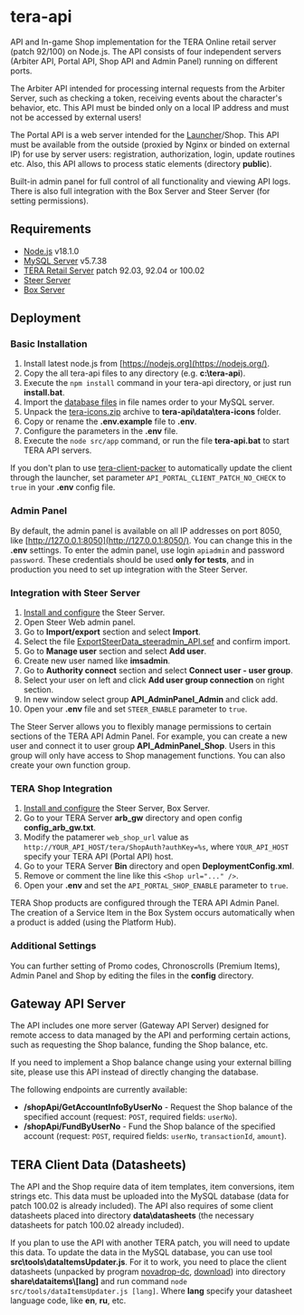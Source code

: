 # tera-api

API and In-game Shop implementation for the TERA Online retail server (patch 92/100) on Node.js. The API consists of four independent servers (Arbiter API, Portal API, Shop API and Admin Panel) running on different ports.

The Arbiter API intended for processing internal requests from the Arbiter Server, such as checking a token, receiving events about the character's behavior, etc. This API must be binded only on a local IP address and must not be accessed by external users!

The Portal API is a web server intended for the [Launcher](https://github.com/justkeepquiet/tera-launcher)/Shop. This API must be available from the outside (proxied by Nginx or binded on external IP) for use by server users: registration, authorization, login, update routines etc. Also, this API allows to process static elements (directory **public**).

Built-in admin panel for full control of all functionality and viewing API logs. There is also full integration with the Box Server and Steer Server (for setting permissions).

## Requirements

* [Node.js](https://nodejs.org/en/) v18.1.0
* [MySQL Server](https://dev.mysql.com/downloads/mysql/5.7.html) v5.7.38
* [TERA Retail Server](https://forum.ragezone.com/f797/) patch 92.03, 92.04 or 100.02
* [Steer Server](https://forum.ragezone.com/f797/tera-92-100-steer-server-1206086/)
* [Box Server](https://forum.ragezone.com/f797/tera-92-100-steer-server-1206086/)

## Deployment

### Basic Installation

1. Install latest node.js from [https://nodejs.org](https://nodejs.org/).
2. Copy the all tera-api files to any directory (e.g. **c:\tera-api**).
3. Execute the `npm install` command in your tera-api directory, or just run **install.bat**.
4. Import the [database files](share/db) in file names order to your MySQL server.
5. Unpack the [tera-icons.zip](share/data) archive to **tera-api\data\tera-icons** folder.
6. Copy or rename the **.env.example** file to **.env**.
7. Configure the parameters in the **.env** file.
8. Execute the `node src/app` command, or run the file **tera-api.bat** to start TERA API servers.

If you don't plan to use [tera-client-packer](https://github.com/justkeepquiet/tera-client-packer) to automatically update the client through the launcher, set parameter `API_PORTAL_CLIENT_PATCH_NO_CHECK` to `true` in your **.env** config file.

### Admin Panel

By default, the admin panel is available on all IP addresses on port 8050, like [http://127.0.0.1:8050](http://127.0.0.1:8050/). You can change this in the **.env** settings. To enter the admin panel, use login `apiadmin` and password `password`. These credentials should be used **only for tests**, and in production you need to set up integration with the Steer Server.

### Integration with Steer Server

1. [Install and configure](https://forum.ragezone.com/f797/tera-92-100-steer-server-1206086/) the Steer Server.
2. Open Steer Web admin panel.
3. Go to **Import/export** section and select **Import**.
4. Select the file [ExportSteerData_steeradmin_API.sef](share/steer) and confirm import.
5. Go to **Manage user** section and select **Add user**.
6. Create new user named like **imsadmin**.
7. Go to **Authority connect** section and select **Connect user - user group**.
8. Select your user on left and click **Add user group connection** on right section.
9. In new window select group **API_AdminPanel_Admin** and click add.
10. Open your **.env** file and set `STEER_ENABLE` parameter to `true`.

The Steer Server allows you to flexibly manage permissions to certain sections of the TERA API Admin Panel. For example, you can create a new user and connect it to user group **API_AdminPanel_Shop**. Users in this group will only have access to Shop management functions. You can also create your own function group.

### TERA Shop Integration

1. [Install and configure](https://forum.ragezone.com/f797/tera-92-100-steer-server-1206086/) the Steer Server, Box Server.
2. Go to your TERA Server **arb_gw** directory and open config **config_arb_gw.txt**.
3. Modify the patamerer `web_shop_url` value as `http://YOUR_API_HOST/tera/ShopAuth?authKey=%s`, where `YOUR_API_HOST` specify your TERA API (Portal API) host.
4. Go to your TERA Server **Bin** directory and open **DeploymentConfig.xml**.
5. Remove or comment the line like this `<Shop url="..." />`.
6. Open your **.env** and set the `API_PORTAL_SHOP_ENABLE` parameter to `true`.

TERA Shop products are configured through the TERA API Admin Panel. The creation of a Service Item in the Box System occurs automatically when a product is added (using the Platform Hub).

### Additional Settings

You can further setting of Promo codes, Chronoscrolls (Premium Items), Admin Panel and Shop by editing the files in the **config** directory.

## Gateway API Server

The API includes one more server (Gateway API Server) designed for remote access to data managed by the API and performing certain actions, such as requesting the Shop balance, funding the Shop balance, etc.

If you need to implement a Shop balance change using your external billing site, please use this API instead of directly changing the database.

The following endpoints are currently available:
* **/shopApi/GetAccountInfoByUserNo** - Request the Shop balance of the specified account (request: `POST`, required fields: `userNo`).
* **/shopApi/FundByUserNo** - Fund the Shop balance of the specified account (request: `POST`, required fields: `userNo`, `transactionId`, `amount`).

## TERA Client Data (Datasheets)

The API and the Shop require data of item templates, item conversions, item strings etc. This data must be uploaded into the MySQL database (data for patch 100.02 is already included). The API also requires of some client datasheets placed into directory **data\datasheets** (the necessary datasheets for patch 100.02 already included).

If you plan to use the API with another TERA patch, you will need to update this data. To update the data in the MySQL database, you can use tool **src\tools\dataItemsUpdater.js**. For it to work, you need to place the client datasheets (unpacked by program [novadrop-dc](https://github.com/vezel-dev/novadrop), [download](https://drive.google.com/drive/folders/1U1w4GgEgEoeayX3dmMryIX70ztdisCl9?usp=sharing)) into directory **share\dataitems\\[lang]** and run command `node src/tools/dataItemsUpdater.js [lang]`. Where **lang** specify your datasheet language code, like **en**, **ru**, etc.
